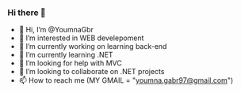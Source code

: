 ### Hi there 👋


- 👋 Hi, I’m @YoumnaGbr
- 👀 I’m interested in WEB develepoment
- 🔭 I’m currently working on learning back-end
- 🌱 I’m currently learning .NET
- 🤔 I’m looking for help with MVC
- 💞️ I’m looking to collaborate on .NET projects
- 📫 How to reach me (MY GMAIL = "youmna.gabr97@gmail.com")


